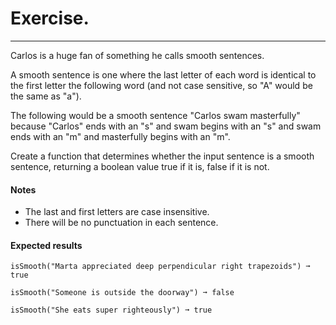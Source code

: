 # Exercise.

---

Carlos is a huge fan of something he calls smooth sentences.

A smooth sentence is one where the last letter of each word is identical to the first letter the following word (and not case sensitive, so "A" would be the same as "a").

The following would be a smooth sentence "Carlos swam masterfully" because "Carlos" ends with an "s" and swam begins with an "s" and swam ends with an "m" and masterfully begins with an "m".

Create a function that determines whether the input sentence is a smooth sentence, returning a boolean value true if it is, false if it is not.

#### Notes

- The last and first letters are case insensitive.
- There will be no punctuation in each sentence.

#### Expected results

```
isSmooth("Marta appreciated deep perpendicular right trapezoids") ➞ true

isSmooth("Someone is outside the doorway") ➞ false

isSmooth("She eats super righteously") ➞ true
```
